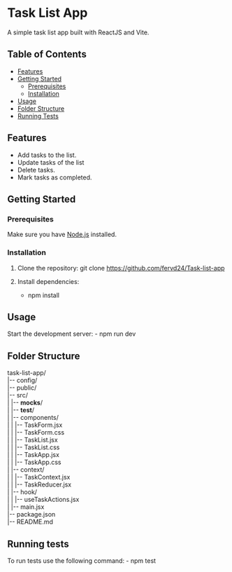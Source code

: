 # Task List App

A simple task list app built with ReactJS and Vite.

## Table of Contents

- [Features](#features)
- [Getting Started](#getting-started)
  - [Prerequisites](#prerequisites)
  - [Installation](#installation)
- [Usage](#usage)
- [Folder Structure](#folder-structure)
- [Running Tests](#running-tests)

## Features

- Add tasks to the list.
- Update tasks of the list
- Delete tasks.
- Mark tasks as completed.

## Getting Started

### Prerequisites

Make sure you have [Node.js](https://nodejs.org/) installed.

### Installation
1. Clone the repository:
   git clone https://github.com/fervd24/Task-list-app

2. Install dependencies:
    - npm install

## Usage

Start the development server:
    - npm run dev

## Folder Structure

task-list-app/  
|-- config/  
|-- public/  
|-- src/  
|   |-- __mocks__/  
|   |-- __test__/  
|   |-- components/  
|   |   |-- TaskForm.jsx  
|   |   |-- TaskForm.css  
|   |   |-- TaskList.jsx  
|   |   |-- TaskList.css  
|   |   |-- TaskApp.jsx  
|   |   |-- TaskApp.css  
|   |-- context/  
|   |   |-- TaskContext.jsx  
|   |   |-- TaskReducer.jsx  
|   |-- hook/  
|   |   |-- useTaskActions.jsx  
|   |-- main.jsx  
|-- package.json  
|-- README.md  

## Running tests
To run tests use the following command:
    - npm test
